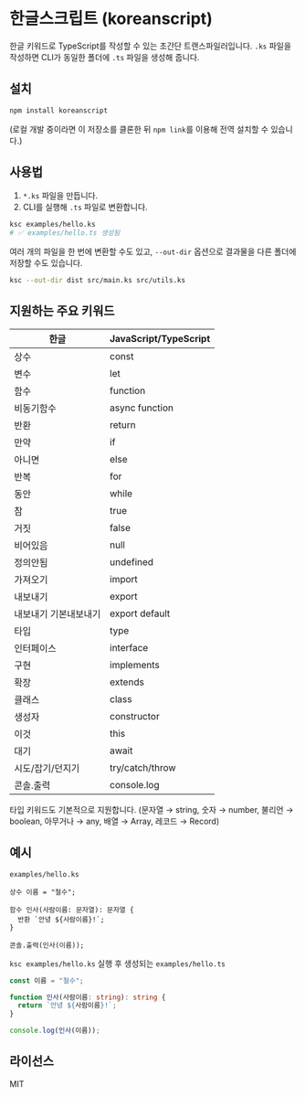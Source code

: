 # 한글스크립트 (koreanscript)

한글 키워드로 TypeScript를 작성할 수 있는 초간단 트랜스파일러입니다. `.ks` 파일을 작성하면 CLI가 동일한 폴더에 `.ts` 파일을 생성해 줍니다.

## 설치

```bash
npm install koreanscript
```

(로컬 개발 중이라면 이 저장소를 클론한 뒤 `npm link`를 이용해 전역 설치할 수 있습니다.)

## 사용법

1. `*.ks` 파일을 만듭니다.
2. CLI를 실행해 `.ts` 파일로 변환합니다.

```bash
ksc examples/hello.ks
# ✅ examples/hello.ts 생성됨
```

여러 개의 파일을 한 번에 변환할 수도 있고, `--out-dir` 옵션으로 결과물을 다른 폴더에 저장할 수도 있습니다.

```bash
ksc --out-dir dist src/main.ks src/utils.ks
```

## 지원하는 주요 키워드

| 한글 | JavaScript/TypeScript |
| ---- | --------------------- |
| 상수 | const |
| 변수 | let |
| 함수 | function |
| 비동기함수 | async function |
| 반환 | return |
| 만약 | if |
| 아니면 | else |
| 반복 | for |
| 동안 | while |
| 참 | true |
| 거짓 | false |
| 비어있음 | null |
| 정의안됨 | undefined |
| 가져오기 | import |
| 내보내기 | export |
| 내보내기 기본내보내기 | export default |
| 타입 | type |
| 인터페이스 | interface |
| 구현 | implements |
| 확장 | extends |
| 클래스 | class |
| 생성자 | constructor |
| 이것 | this |
| 대기 | await |
| 시도/잡기/던지기 | try/catch/throw |
| 콘솔.출력 | console.log |

타입 키워드도 기본적으로 지원합니다. (문자열 → string, 숫자 → number, 불리언 → boolean, 아무거나 → any, 배열 → Array, 레코드 → Record)

## 예시

`examples/hello.ks`

```ks
상수 이름 = "철수";

함수 인사(사람이름: 문자열): 문자열 {
  반환 `안녕 ${사람이름}!`;
}

콘솔.출력(인사(이름));
```

`ksc examples/hello.ks` 실행 후 생성되는 `examples/hello.ts`

```ts
const 이름 = "철수";

function 인사(사람이름: string): string {
  return `안녕 ${사람이름}!`;
}

console.log(인사(이름));
```

## 라이선스

MIT
